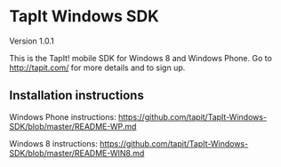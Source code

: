 TapIt Windows SDK
=======================
Version 1.0.1

This is the TapIt! mobile SDK for Windows 8 and Windows Phone. Go to http://tapit.com/ for more details and to sign up.

Installation instructions
-------------------------

Windows Phone instructions: https://github.com/tapit/TapIt-Windows-SDK/blob/master/README-WP.md

Windows 8 instructions: https://github.com/tapit/TapIt-Windows-SDK/blob/master/README-WIN8.md

